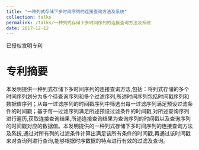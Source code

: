 ```yaml
---
title: "一种列式存储下多时间序列的连接查询方法及系统"
collection: talks
permalink: /talks/一种列式存储下多时间序列的连接查询方法及系统
date: 2017-12-12
---
```


已授权发明专利

专利摘要
======
本发明提供一种列式存储下多时间序列的连接查询方法,包括：将列式存储的多个时间序列划分为多个待查询序列和多个过滤序列,所述时间序列包括时间戳序列和数据值序列；从每一过滤序列的时间戳序列中筛选出每一过滤序列满足预设过滤条件的时间戳；基于每一过滤序列满足所述预设过滤条件的时间戳,对所述查询序列进行遍历,获取连接查询结果,所述连接查询结果为查询序列的时间戳以及查询序列的时间戳对应的数据值。本发明提供的一种列式存储下多时间序列的连接查询方法及系统,通过对所有列的过滤条件计算出满足该所有条件的时间戳,再通过该时间戳来对查询列进行查询,能够根据时序数据的特点进行有效的过滤及查询。
